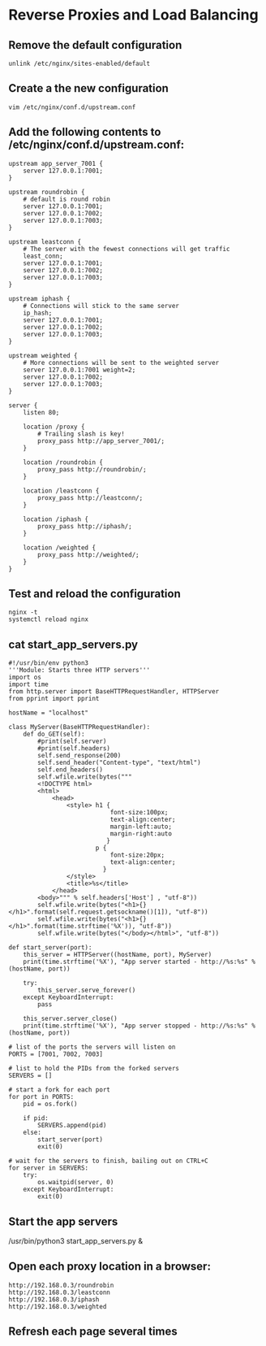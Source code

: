 # Reverse Proxies and Load Balancing
## Remove the default configuration
    unlink /etc/nginx/sites-enabled/default

## Create a the new configuration
    vim /etc/nginx/conf.d/upstream.conf

## Add the following contents to /etc/nginx/conf.d/upstream.conf:
    upstream app_server_7001 {
        server 127.0.0.1:7001;
    }

    upstream roundrobin {
        # default is round robin
        server 127.0.0.1:7001;
        server 127.0.0.1:7002;
        server 127.0.0.1:7003;
    }

    upstream leastconn {
        # The server with the fewest connections will get traffic
        least_conn;
        server 127.0.0.1:7001;
        server 127.0.0.1:7002;
        server 127.0.0.1:7003;
    }

    upstream iphash {
        # Connections will stick to the same server
        ip_hash;
        server 127.0.0.1:7001;
        server 127.0.0.1:7002;
        server 127.0.0.1:7003;
    }

    upstream weighted {
        # More connections will be sent to the weighted server
        server 127.0.0.1:7001 weight=2;
        server 127.0.0.1:7002;
        server 127.0.0.1:7003;
    }

    server {
        listen 80;

        location /proxy {
            # Trailing slash is key!
            proxy_pass http://app_server_7001/;
        }

        location /roundrobin {
            proxy_pass http://roundrobin/;
        }

        location /leastconn {
            proxy_pass http://leastconn/;
        }

        location /iphash {
            proxy_pass http://iphash/;
        }

        location /weighted {
            proxy_pass http://weighted/;
        }
    }

## Test and reload the configuration
    nginx -t
    systemctl reload nginx
## cat start_app_servers.py
```
#!/usr/bin/env python3
'''Module: Starts three HTTP servers'''
import os
import time
from http.server import BaseHTTPRequestHandler, HTTPServer
from pprint import pprint

hostName = "localhost"

class MyServer(BaseHTTPRequestHandler):
    def do_GET(self):
        #print(self.server)
        #print(self.headers)
        self.send_response(200)
        self.send_header("Content-type", "text/html")
        self.end_headers()
        self.wfile.write(bytes("""
        <!DOCTYPE html>
        <html>
            <head>
                <style> h1 {
                            font-size:100px;
                            text-align:center;
                            margin-left:auto;
                            margin-right:auto
                           }
                        p {
                            font-size:20px;
                            text-align:center;
                          }
                </style>
                <title>%s</title>
            </head>
        <body>""" % self.headers['Host'] , "utf-8"))
        self.wfile.write(bytes("<h1>{}</h1>".format(self.request.getsockname()[1]), "utf-8"))
        self.wfile.write(bytes("<h1>{}</h1>".format(time.strftime('%X')), "utf-8"))
        self.wfile.write(bytes("</body></html>", "utf-8"))

def start_server(port):
    this_server = HTTPServer((hostName, port), MyServer)
    print(time.strftime('%X'), "App server started - http://%s:%s" % (hostName, port))

    try:
        this_server.serve_forever()
    except KeyboardInterrupt:
        pass

    this_server.server_close()
    print(time.strftime('%X'), "App server stopped - http://%s:%s" % (hostName, port))

# list of the ports the servers will listen on
PORTS = [7001, 7002, 7003]

# list to hold the PIDs from the forked servers
SERVERS = []

# start a fork for each port
for port in PORTS:
    pid = os.fork()

    if pid:
        SERVERS.append(pid)
    else:
        start_server(port)
        exit(0)

# wait for the servers to finish, bailing out on CTRL+C
for server in SERVERS:
    try:
        os.waitpid(server, 0)
    except KeyboardInterrupt:
        exit(0)

```
## Start the app servers
/usr/bin/python3  start_app_servers.py &

## Open each proxy location in a browser:
    http://192.168.0.3/roundrobin
    http://192.168.0.3/leastconn
    http://192.168.0.3/iphash
    http://192.168.0.3/weighted

## Refresh each page several times


